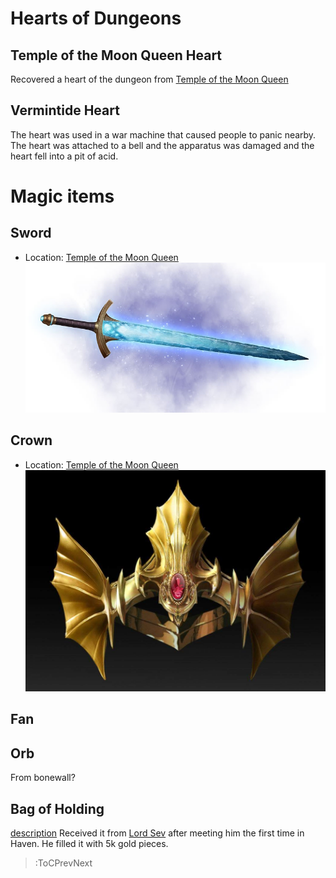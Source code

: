 # Hearts of Dungeons

## Temple of the Moon Queen Heart
Recovered a heart of the dungeon from [Temple of the Moon Queen](/docs/locations#temple-of-the-moon-queen)

## Vermintide Heart
The heart was used in a war machine that caused people to panic nearby. The heart was attached to a bell and the apparatus was damaged and the heart fell into a pit of acid.

# Magic items

## Sword
* Location: [Temple of the Moon Queen](/docs/locations#temple-of-the-moon-queen) 
![sword.png](/docs/assets/sword.png)

## Crown
* Location: [Temple of the Moon Queen](/docs/locations#temple-of-the-moon-queen)
![crown.png](/docs/assets/crown.png)

## Fan


## Orb
From bonewall?

## Bag of Holding
[description](https://roll20.net/compendium/dnd5e/Bag%20of%20Holding#content)
Received it from [Lord Sev](/docs/npcs#lord-sev) after meeting him the first time in Haven. He filled it with 5k gold pieces.

> :ToCPrevNext
